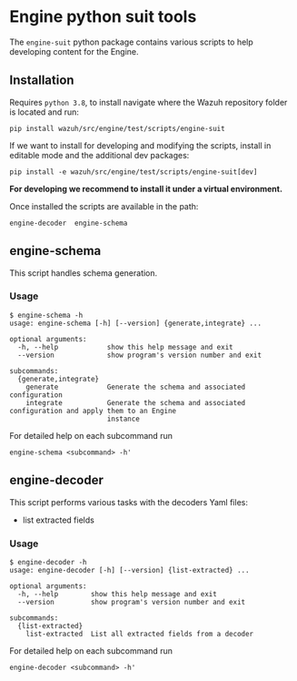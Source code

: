 # Engine python suit tools

The `engine-suit` python package contains various scripts to help developing content for the Engine.

## Installation
Requires `python 3.8`, to install navigate where the Wazuh repository folder is located and run:
```
pip install wazuh/src/engine/test/scripts/engine-suit
```
If we want to install for developing and modifying the scripts, install in editable mode and the additional dev packages:
```
pip install -e wazuh/src/engine/test/scripts/engine-suit[dev]
```
**For developing we recommend to install it under a virtual environment.**

Once installed the scripts are available in the path:
```
engine-decoder  engine-schema  
```
## engine-schema
This script handles schema generation.

### Usage
```
$ engine-schema -h
usage: engine-schema [-h] [--version] {generate,integrate} ...

optional arguments:
  -h, --help            show this help message and exit
  --version             show program's version number and exit

subcommands:
  {generate,integrate}
    generate            Generate the schema and associated configuration
    integrate           Generate the schema and associated configuration and apply them to an Engine
                        instance

```

For detailed help on each subcommand run 
```
engine-schema <subcommand> -h'
```

## engine-decoder
This script performs various tasks with the decoders Yaml files:
- list extracted fields

### Usage
```
$ engine-decoder -h
usage: engine-decoder [-h] [--version] {list-extracted} ...

optional arguments:
  -h, --help        show this help message and exit
  --version         show program's version number and exit

subcommands:
  {list-extracted}
    list-extracted  List all extracted fields from a decoder

```

For detailed help on each subcommand run 
```
engine-decoder <subcommand> -h'
```
